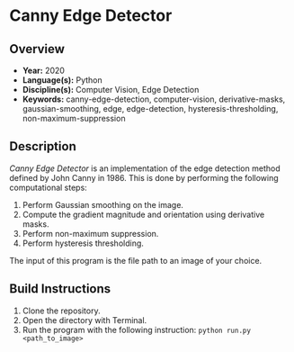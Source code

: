 # Canny Edge Detector

## Overview

* **Year:** 2020
* **Language(s):** Python
* **Discipline(s):** Computer Vision, Edge Detection
* **Keywords:** canny-edge-detection, computer-vision, derivative-masks, gaussian-smoothing, edge, edge-detection, hysteresis-thresholding, non-maximum-suppression

## Description

*Canny Edge Detector* is an implementation of the edge detection method defined by John Canny in 1986. This is done by performing the following computational steps:

1. Perform Gaussian smoothing on the image.
2. Compute the gradient magnitude and orientation using derivative masks.
3. Perform non-maximum suppression.
4. Perform hysteresis thresholding.

The input of this program is the file path to an image of your choice.

## Build Instructions

1. Clone the repository.
2. Open the directory with Terminal.
3. Run the program with the following instruction: `python run.py <path_to_image>`
